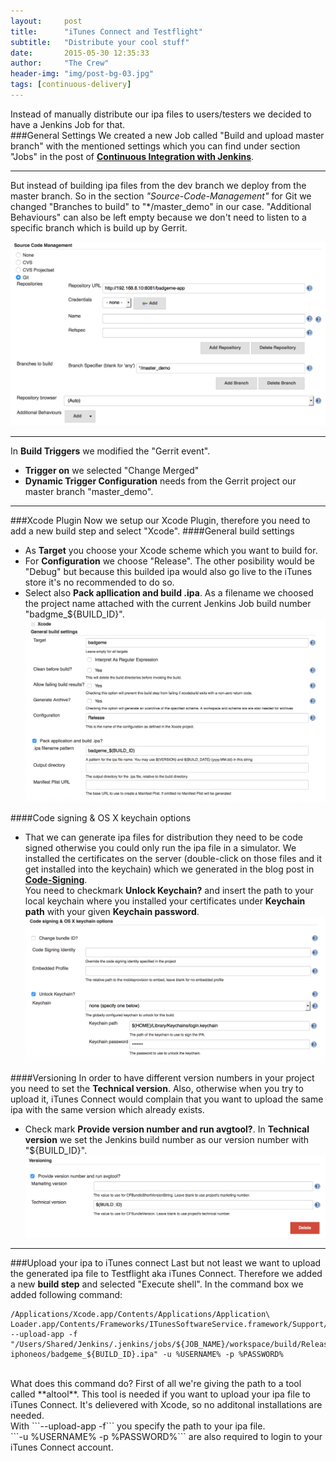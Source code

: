 ```yaml
---
layout:     post
title:      "iTunes Connect and Testflight"
subtitle:   "Distribute your cool stuff"
date:       2015-05-30 12:35:33
author:     "The Crew"
header-img: "img/post-bg-03.jpg"
tags: [continuous-delivery]
---
```


Instead of manually distribute our ipa files to users/testers we decided to have a Jenkins Job for that.<br>
###General Settings
We created a new Job called "Build and upload master branch" with the mentioned settings which you can find under section "Jobs" in the post of [**Continuous Integration with Jenkins**](http://ciforios.github.io/2015/04/21/Jenkins/).<br>
***
But instead of building ipa files from the dev branch we deploy from the master branch. So in the section *"Source-Code-Management"* for Git we changed "Branches to build" to "*/master_demo" in our case. "Additional Behaviours" can also be left empty because we don't need to listen to a specific branch which is build up by Gerrit.<br>

![image](/img/jenkins/jobITunesConnectSCM.png)
***
In **Build Triggers** we modified the "Gerrit event".

* **Trigger on** we selected "Change Merged"
* **Dynamic Trigger Configuration** needs from the Gerrit project our master branch "master_demo".

***
###Xcode Plugin
Now we setup our Xcode Plugin, therefore you need to add a new build step and select "Xcode". 
####General build settings
* As **Target** you choose your Xcode scheme which you want to build for.
* For **Configuration** we choose "Release". The other posibility would be "Debug" but because this builded ipa would also go live to the iTunes store it's no recommended to do so. 
* Select also **Pack apllication and build .ipa**. As a filename we choosed the project name attached with the current Jenkins Job build number "badgme_${BUILD_ID}".
![image](/img/jenkins/pluginXcodeBuildSettings.png)

####Code signing & OS X keychain options
* That we can generate ipa files for distribution they need to be code signed otherwise you could only run the ipa file in a simulator. We installed the certificates on the server (double-click on those files and it get installed into the keychain) which we generated in the blog post in [**Code-Signing**](http://ciforios.github.io/2015/05/08/Code-Signing/).<br>
You need to checkmark **Unlock Keychain?** and insert the path to your local keychain where you installed your certificates under **Keychain path** with your given **Keychain password**.<br>
![image](/img/jenkins/pluginXcodeCodeSigning.png)

####Versioning
In order to have different version numbers in your project you need to set the **Technical version**. Also, otherwise when you try to upload it, iTunes Connect would complain that you want to upload the same ipa with the same version which already exists.<br>

* Check mark **Provide version number and run avgtool?**. In **Technical version** we set the Jenkins build number as our version number with "${BUILD_ID}".
![image](/img/jenkins/pluginXcodeVersioning.png)


***
###Upload your ipa to iTunes connect
Last but not least we want to upload the generated ipa file to Testflight aka iTunes Connect. Therefore we added a new **build step** and selected "Execute shell". In the command box we added following command:<br>
```
/Applications/Xcode.app/Contents/Applications/Application\ Loader.app/Contents/Frameworks/ITunesSoftwareService.framework/Support/altool --upload-app -f "/Users/Shared/Jenkins/.jenkins/jobs/${JOB_NAME}/workspace/build/Release-iphoneos/badgeme_${BUILD_ID}.ipa" -u %USERNAME% -p %PASSWORD%
```
<br>
What does this command do? First of all we're giving the path to a tool called **altool**. This tool is needed if you want to upload your ipa file to iTunes Connect. It's delievered with Xcode, so no additonal installations are needed.<br>
With ```--upload-app -f``` you specify the path to your ipa file.<br>
```-u %USERNAME% -p %PASSWORD%``` are also required to login to your iTunes Connect account.

